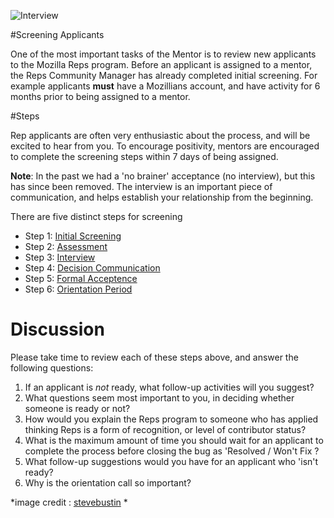 

![Interview](http://tiptoes.ca/wp-content/uploads/2015/01/14265784357_849db961d1_m.jpg "Inerview")

#Screening Applicants

One of the most important tasks of the Mentor is to review new applicants to the Mozilla Reps program.  Before an applicant is assigned to a mentor, the Reps Community Manager has already completed initial screening.  For example applicants **must** have a Mozillians account, and have activity for 6 months prior to being assigned to a mentor.  

#Steps

Rep applicants are often very enthusiastic about the process, and will be excited to hear from you.  To encourage positivity, mentors are encouraged to complete the screening steps within 7 days of being assigned.  

**Note**: In the past we had a 'no brainer' acceptance (no interview), but this has since been removed.  The interview is an important piece of communication, and helps establish your relationship from the beginning.

There are five distinct steps for screening

* Step 1: [Initial Screening](https://wiki.mozilla.org/ReMo/SOPs/Mentoring/Screening#Step_1:_Initial_screening)
* Step 2: [Assessment](https://wiki.mozilla.org/ReMo/SOPs/Mentoring/Screening#Step_2:_Assessment) 
* Step 3: [Interview](https://wiki.mozilla.org/ReMo/SOPs/Mentoring/Screening#Step_3:_Interviewing_the_applicant) 
* Step 4: [Decision Communication](https://wiki.mozilla.org/ReMo/SOPs/Mentoring/Screening#Step_4:_Communicating_Your_Decision) 
* Step 5: [Formal Acceptence](https://wiki.mozilla.org/ReMo/SOPs/Mentoring/Screening#Formally_accepting_the_applicant_into_the_program) 
* Step 6: [Orientation Period](https://wiki.mozilla.org/Mentor_Orientation_Call) 

# Discussion

Please take time to review each of these steps above, and answer the following questions:

1. If an applicant is *not* ready, what follow-up activities will you suggest?
2. What questions seem most important to you, in deciding whether someone is ready or not?
3. How would you explain the Reps program to someone who has applied thinking Reps is a form of recognition, or level of contributor status?
4. What is the maximum amount of time you should wait for an applicant to complete the process before closing the bug as 'Resolved / Won't Fix ?
5. What follow-up suggestions would you have for an applicant who 'isn't ready?
6. Why is the orientation call so important?

*image credit : [stevebustin](http://www.flickr.com/photos/7953061@N02/) *
